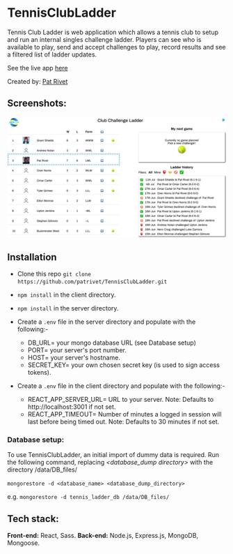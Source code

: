 
# TennisClubLadder	
Tennis Club Ladder is web application which allows a tennis club to setup and run an internal singles challenge ladder.
Players can see who is available to play, send and accept challenges to play, record results and see a filtered list of ladder updates.

See the live app [here](https://tennis-club-ladder.herokuapp.com/)

Created by:  [Pat Rivet](https://www.linkedin.com/in/pat-rivet/)

## Screenshots:
![Screenshot one](/assets/TennisLadder_Screenshot_1.png)

## Installation

 - Clone this repo ```git clone https://github.com/patrivet/TennisClubLadder.git```
 - ```npm install``` in the client directory.
 - ```npm install``` in the server directory.
 - Create a ```.env``` file in the server directory and populate with the following:-
	 - DB_URL=   your mongo database URL (see Database setup)
	 - PORT=  your server's port number.
	 - HOST=   your server's hostname.
	 - SECRET_KEY= your own chosen secret key (is used to sign access tokens).
	 
 - Create a ```.env``` file in the client directory and populate with the following:-	
 	 - REACT_APP_SERVER_URL=  URL to your server. Note: Defaults to http://localhost:3001 if not set.
	 - REACT_APP_TIMEOUT=  Number of minutes a logged in session will last before being timed out. Note: Defaults to 30 minutes if not set.

### Database setup:
To use TennisClubLadder, an initial import of dummy data is required. 
Run the following command, replacing *<database_dump directory>* 
with the directory /data/DB_files/

```mongorestore -d <database_name> <database_dump_directory>```

e.g. ```mongorestore -d tennis_ladder_db /data/DB_files/```

## Tech stack:

**Front-end:**
React, Sass.
**Back-end:**
Node.js, Express.js, MongoDB, Mongoose.
